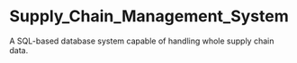 # Supply_Chain_Management_System
A SQL-based database system capable of handling whole supply chain data.

